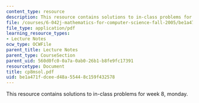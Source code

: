 ```yaml
---
content_type: resource
description: This resource contains solutions to in-class problems for week 8, monday.
file: /courses/6-042j-mathematics-for-computer-science-fall-2005/be1a471fdceed48a55448c159f432578_cp8msol.pdf
file_type: application/pdf
learning_resource_types:
- Lecture Notes
ocw_type: OCWFile
parent_title: Lecture Notes
parent_type: CourseSection
parent_uid: 560d0fc0-0a7a-0ab0-26b1-b8fe9fc17391
resourcetype: Document
title: cp8msol.pdf
uid: be1a471f-dcee-d48a-5544-8c159f432578
---
```

This resource contains solutions to in-class problems for week 8, monday.

